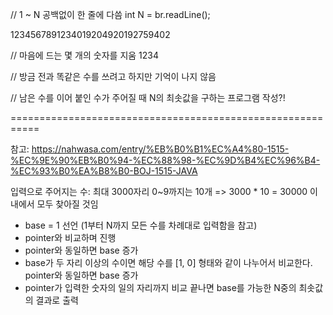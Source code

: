 
// 1 ~ N 공백없이 한 줄에 다씀
int N = br.readLine();

1234567891234019204920192759402

// 마음에 드는 몇 개의 숫자를 지움
1234

// 방금 전과 똑같은 수를 쓰려고 하지만 기억이 나지 않음

// 남은 수를 이어 붙인 수가 주어질 때 N의 최솟값을 구하는 프로그램 작성?!

===========================================================

참고: https://nahwasa.com/entry/%EB%B0%B1%EC%A4%80-1515-%EC%9E%90%EB%B0%94-%EC%88%98-%EC%9D%B4%EC%96%B4-%EC%93%B0%EA%B8%B0-BOJ-1515-JAVA

입력으로 주어지는 수: 최대 3000자리
0~9까지는 10개
=> 3000 * 10 = 30000 이내에서 모두 찾아질 것임

* base = 1 선언 (1부터 N까지 모든 수를 차례대로 입력함을 참고)
* pointer와 비교하며 진행
* pointer와 동일하면 base 증가
* base가 두 자리 이상의 수이면 해당 수를 [1, 0] 형태와 같이 나누어서 비교한다. pointer와 동일하면 base 증가
* pointer가 입력한 숫자의 일의 자리까지 비교 끝나면 base를 가능한 N중의 최솟값의 결과로 출력